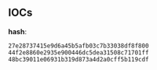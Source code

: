 
## IOCs

__hash__:

```text
27e28737415e9d6a45b5afb03c7b33038df8f800
44f2e8860e2935e900446dc5dea31508c71701ff
48bc39011e06931b319d873a4d2a0cff5b119cdf
```
